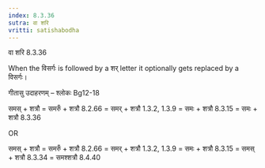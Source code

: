 ```yaml
---
index: 8.3.36
sutra: वा शरि
vritti: satishabodha
---
```



 वा शरि 8.3.36 


When the विसर्गः is followed by a शर् letter it optionally gets replaced by a विसर्गः।


गीतासु उदाहरणम् – श्लोकः Bg12-18


समस् + शत्रौ = समरुँ + शत्रौ 8.2.66 = समर् + शत्रौ 1.3.2, 1.3.9 = समः + शत्रौ 8.3.15 = समः + शत्रौ 8.3.36


OR


समस् + शत्रौ = समरुँ + शत्रौ 8.2.66 = समर् + शत्रौ 1.3.2, 1.3.9 = समः + शत्रौ 8.3.15 = समस् + शत्रौ 8.3.34 = समश्शत्रौ 8.4.40

